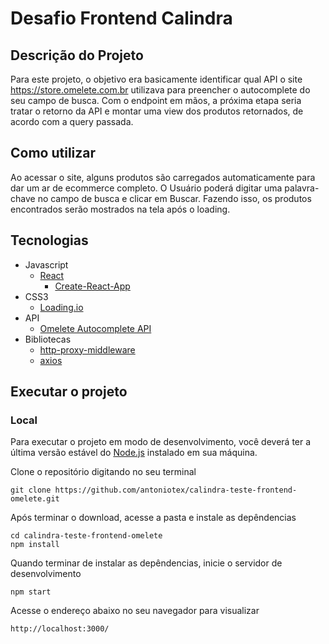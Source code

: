 # Desafio Frontend Calindra

## Descrição do Projeto
Para este projeto, o objetivo era basicamente identificar qual API o site https://store.omelete.com.br utilizava para preencher o autocomplete do seu campo de busca. Com o endpoint em mãos, a próxima etapa seria tratar o retorno da API e montar uma view dos produtos retornados, de acordo com a query passada.

## Como utilizar
Ao acessar o site, alguns produtos são carregados automaticamente para dar um ar de ecommerce completo. O Usuário poderá digitar uma palavra-chave no campo de busca e clicar em Buscar. Fazendo isso, os produtos encontrados serão mostrados na tela após o loading.

## Tecnologias
+ Javascript
    + [React](https://reactjs.org/)
        + [Create-React-App](https://reactjs.org/docs/create-a-new-react-app.html)
+ CSS3
    + [Loading.io](https://loading.io/css/)
+ API
    + [Omelete Autocomplete API](https://store.omelete.com.br/autocomplete)
+ Bibliotecas
    + [http-proxy-middleware](https://github.com/chimurai/http-proxy-middleware/issues)
    + [axios](https://github.com/axios/axios)

## Executar o projeto
### Local
Para executar o projeto em modo de desenvolvimento, você deverá ter a última versão estável do [Node.js](https://nodejs.org/en/download/) instalado em sua máquina.

Clone o repositório digitando no seu terminal
```
git clone https://github.com/antoniotex/calindra-teste-frontend-omelete.git
```

Após terminar o download, acesse a pasta e instale as depêndencias
```
cd calindra-teste-frontend-omelete
npm install
```

Quando terminar de instalar as depêndencias, inicie o servidor de desenvolvimento
```
npm start
```
Acesse o endereço abaixo no seu navegador para visualizar
```
http://localhost:3000/
```


